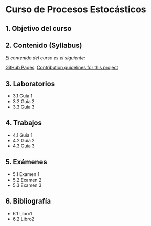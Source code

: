 # Curso de Procesos Estocásticos
## 1. Objetivo del curso
## 2. Contenido (Syllabus)
  
  *El contenido del curso es el siguiente:*
  
   [GitHub Pages](https://pages.github.com/).
   [Contribution guidelines for this project](docs/CONTRIBUTING.md)
   
## 3. Laboratorios
  * 3.1 Guía 1
  * 3.2 Guía 2
  * 3.3 Guía 3
## 4. Trabajos
  * 4.1 Guía 1
  * 4.2 Guía 2
  * 4.3 Guía 3
## 5. Exámenes
  * 5.1 Examen 1
  * 5.2 Examen 2
  * 5.3 Examen 3
## 6. Bibliografía
   *  6.1  Libro1
   *  6.2  Libro2



